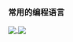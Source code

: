 
### 常用的编程语言
<a href="#">
  <img align="center" src="https://github-readme-stats.vercel.app/api/top-langs?username=KayCHENvip&layout=compact&langs_count=6&" />
</a>

<a href="#">
  <img align="center" src="https://github-readme-stats.vercel.app/api?username=KayCHENvip&show_icons=true&theme=radical" />
</a>
